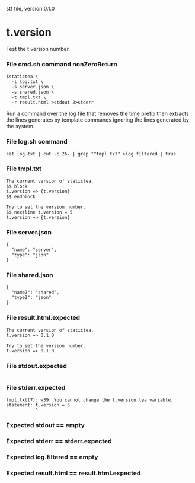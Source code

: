 stf file, version 0.1.0

# t.version

Test the t version number.

### File cmd.sh command nonZeroReturn

~~~
$statictea \
  -l log.txt \
  -s server.json \
  -s shared.json \
  -t tmpl.txt \
  -r result.html >stdout 2>stderr
~~~

Run a command over the log file that removes the time prefix then
extracts the lines generates by template commands ignoring the lines
generated by the system.

### File log.sh command

~~~
cat log.txt | cut -c 26- | grep "^tmpl.txt" >log.filtered | true
~~~

### File tmpl.txt

~~~
The current version of statictea.
$$ block
t.version => {t.version}
$$ endblock

Try to set the version number.
$$ nextline t.version = 5
t.version => {t.version}
~~~

### File server.json

~~~
{
  "name": "server",
  "type": "json"
}
~~~

### File shared.json

~~~
{
  "name2": "shared",
  "type2": "json"
}
~~~

### File result.html.expected

~~~
The current version of statictea.
t.version => 0.1.0

Try to set the version number.
t.version => 0.1.0
~~~

### File stdout.expected

~~~
~~~

### File stderr.expected

~~~
tmpl.txt(7): w39: You cannot change the t.version tea variable.
statement: t.version = 5
           ^
~~~

### Expected stdout == empty
### Expected stderr == stderr.expected
### Expected log.filtered == empty
### Expected result.html == result.html.expected
